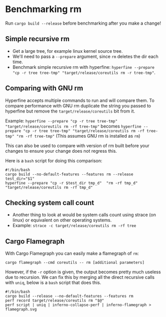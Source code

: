# Benchmarking rm

Run `cargo build --release` before benchmarking after you make a change!

## Simple recursive rm

- Get a large tree, for example linux kernel source tree.
- We'll need to pass a `--prepare` argument, since `rm` deletes the dir each time.
- Benchmark simple recursive rm with hyperfine: `hyperfine --prepare "cp -r tree tree-tmp" "target/release/coreutils rm -r tree-tmp"`.

## Comparing with GNU rm

Hyperfine accepts multiple commands to run and will compare them. To compare performance with GNU rm
duplicate the string you passed to hyperfine but remove the `target/release/coreutils` bit from it.

Example: `hyperfine --prepare "cp -r tree tree-tmp" "target/release/coreutils rm -rf tree-tmp"` becomes
`hyperfine --prepare "cp -r tree tree-tmp" "target/release/coreutils rm -rf tree-tmp" "rm -rf tree-tmp"`
(This assumes GNU rm is installed as `rm`)

This can also be used to compare with version of rm built before your changes to ensure your change does not regress this.

Here is a `bash` script for doing this comparison:

```shell
#!/bin/bash
cargo build --no-default-features --features rm --release
test_dir="$1"
hyperfine --prepare "cp -r $test_dir tmp_d"  "rm -rf tmp_d" "target/release/coreutils rm -rf tmp_d"
```

## Checking system call count

- Another thing to look at would be system calls count using strace (on linux) or equivalent on other operating systems.
- Example: `strace -c target/release/coreutils rm -rf tree`

## Cargo Flamegraph

With Cargo Flamegraph you can easily make a flamegraph of `rm`:

```shell
cargo flamegraph --cmd coreutils -- rm [additional parameters]
```

However, if the `-r` option is given, the output becomes pretty much useless due to recursion. We can fix this by merging all the direct recursive calls with `uniq`, below is a `bash` script that does this.

```shell
#!/bin/bash
cargo build --release --no-default-features --features rm
perf record target/release/coreutils rm "$@"
perf script | uniq | inferno-collapse-perf | inferno-flamegraph > flamegraph.svg
```

